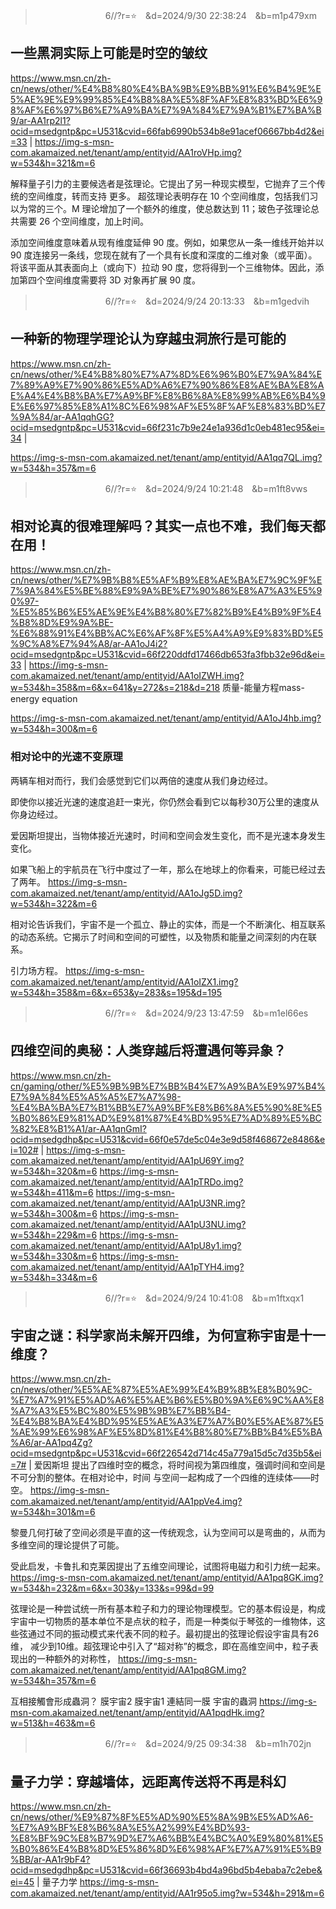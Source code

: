 
>　　　　　　　　6//?r=⭐　&d=2024/9/30 22:38:24　&b=m1p479xm
## 一些黑洞实际上可能是时空的皱纹
https://www.msn.cn/zh-cn/news/other/%E4%B8%80%E4%BA%9B%E9%BB%91%E6%B4%9E%E5%AE%9E%E9%99%85%E4%B8%8A%E5%8F%AF%E8%83%BD%E6%98%AF%E6%97%B6%E7%A9%BA%E7%9A%84%E7%9A%B1%E7%BA%B9/ar-AA1rp2l1?ocid=msedgntp&pc=U531&cvid=66fab6990b534b8e91acef06667bb4d2&ei=33
|
https://img-s-msn-com.akamaized.net/tenant/amp/entityid/AA1roVHp.img?w=534&h=321&m=6

解释量子引力的主要候选者是弦理论。它提出了另一种现实模型，它抛弃了三个传统的空间维度，转而支持
更多。
超弦理论表明存在 10 个空间维度，包括我们习以为常的三个。M 理论增加了一个额外的维度，使总数达到 11；玻色子弦理论总共需要 26 个空间维度，加上时间。

添加空间维度意味着从现有维度延伸 90 度。例如，如果您从一条一维线开始并以 90 度连接另一条线，您现在就有了一个具有长度和深度的二维对象（或平面）。将该平面从其表面向上（或向下）拉动 90 度，您将得到一个三维物体。因此，添加第四个空间维度需要将 3D 对象再扩展 90 度。

>　　　　　　　　6//?r=⭐　&d=2024/9/24 20:13:33　&b=m1gedvih
## 一种新的物理学理论认为穿越虫洞旅行是可能的
https://www.msn.cn/zh-cn/news/other/%E4%B8%80%E7%A7%8D%E6%96%B0%E7%9A%84%E7%89%A9%E7%90%86%E5%AD%A6%E7%90%86%E8%AE%BA%E8%AE%A4%E4%B8%BA%E7%A9%BF%E8%B6%8A%E8%99%AB%E6%B4%9E%E6%97%85%E8%A1%8C%E6%98%AF%E5%8F%AF%E8%83%BD%E7%9A%84/ar-AA1qqhGG?ocid=msedgntp&pc=U531&cvid=66f231c7b9e24e1a936d1c0eb481ec95&ei=34
|

https://img-s-msn-com.akamaized.net/tenant/amp/entityid/AA1qq7QL.img?w=534&h=357&m=6

>　　　　　　　　6//?r=⭐　&d=2024/9/24 10:21:48　&b=m1ft8vws
## 相对论真的很难理解吗？其实一点也不难，我们每天都在用！
https://www.msn.cn/zh-cn/news/other/%E7%9B%B8%E5%AF%B9%E8%AE%BA%E7%9C%9F%E7%9A%84%E5%BE%88%E9%9A%BE%E7%90%86%E8%A7%A3%E5%90%97-%E5%85%B6%E5%AE%9E%E4%B8%80%E7%82%B9%E4%B9%9F%E4%B8%8D%E9%9A%BE-%E6%88%91%E4%BB%AC%E6%AF%8F%E5%A4%A9%E9%83%BD%E5%9C%A8%E7%94%A8/ar-AA1oJ4i2?ocid=msedgntp&pc=U531&cvid=66f220ddfd17466db653fa3fbb32e96d&ei=33
|
https://img-s-msn-com.akamaized.net/tenant/amp/entityid/AA1oIZWH.img?w=534&h=358&m=6&x=641&y=272&s=218&d=218
质量-能量方程mass-energy equation

https://img-s-msn-com.akamaized.net/tenant/amp/entityid/AA1oJ4hb.img?w=534&h=300&m=6

### 相对论中的光速不变原理
两辆车相对而行，我们会感觉到它们以两倍的速度从我们身边经过。

即使你以接近光速的速度追赶一束光，你仍然会看到它以每秒30万公里的速度从你身边经过。

爱因斯坦提出，当物体接近光速时，时间和空间会发生变化，而不是光速本身发生变化。

如果飞船上的宇航员在飞行中度过了一年，那么在地球上的你看来，可能已经过去了两年。
https://img-s-msn-com.akamaized.net/tenant/amp/entityid/AA1oJg5D.img?w=534&h=322&m=6

相对论告诉我们，宇宙不是一个孤立、静止的实体，而是一个不断演化、相互联系的动态系统。它揭示了时间和空间的可塑性，以及物质和能量之间深刻的内在联系。

引力场方程。
https://img-s-msn-com.akamaized.net/tenant/amp/entityid/AA1oIZX1.img?w=534&h=358&m=6&x=653&y=283&s=195&d=195

>　　　　　　　　6//?r=⭐　&d=2024/9/23 13:47:59　&b=m1el66es
## 四维空间的奥秘：人类穿越后将遭遇何等异象？
https://www.msn.cn/zh-cn/gaming/other/%E5%9B%9B%E7%BB%B4%E7%A9%BA%E9%97%B4%E7%9A%84%E5%A5%A5%E7%A7%98-%E4%BA%BA%E7%B1%BB%E7%A9%BF%E8%B6%8A%E5%90%8E%E5%B0%86%E9%81%AD%E9%81%87%E4%BD%95%E7%AD%89%E5%BC%82%E8%B1%A1/ar-AA1qnGmI?ocid=msedgdhp&pc=U531&cvid=66f0e57de5c04e3e9d58f468672e8486&ei=102#
|
https://img-s-msn-com.akamaized.net/tenant/amp/entityid/AA1pU69Y.img?w=534&h=320&m=6
https://img-s-msn-com.akamaized.net/tenant/amp/entityid/AA1pTRDo.img?w=534&h=411&m=6
https://img-s-msn-com.akamaized.net/tenant/amp/entityid/AA1pU3NR.img?w=534&h=300&m=6
https://img-s-msn-com.akamaized.net/tenant/amp/entityid/AA1pU3NU.img?w=534&h=229&m=6
https://img-s-msn-com.akamaized.net/tenant/amp/entityid/AA1pU8y1.img?w=534&h=330&m=6
https://img-s-msn-com.akamaized.net/tenant/amp/entityid/AA1pTYH4.img?w=534&h=334&m=6

>　　　　　　　　6//?r=⭐　&d=2024/9/24 10:41:08　&b=m1ftxqx1
## 宇宙之谜：科学家尚未解开四维，为何宣称宇宙是十一维度？
https://www.msn.cn/zh-cn/news/other/%E5%AE%87%E5%AE%99%E4%B9%8B%E8%B0%9C-%E7%A7%91%E5%AD%A6%E5%AE%B6%E5%B0%9A%E6%9C%AA%E8%A7%A3%E5%BC%80%E5%9B%9B%E7%BB%B4-%E4%B8%BA%E4%BD%95%E5%AE%A3%E7%A7%B0%E5%AE%87%E5%AE%99%E6%98%AF%E5%8D%81%E4%B8%80%E7%BB%B4%E5%BA%A6/ar-AA1pq4Zg?ocid=msedgntp&pc=U531&cvid=66f226542d714c45a779a15d5c7d35b5&ei=7#
|
爱因斯坦
提出了四维时空的概念，将时间视为第四维度，强调时间和空间是不可分割的整体。在相对论中，时间
与空间一起构成了一个四维的连续体——时空。
https://img-s-msn-com.akamaized.net/tenant/amp/entityid/AA1ppVe4.img?w=534&h=301&m=6

黎曼几何打破了空间必须是平直的这一传统观念，认为空间可以是弯曲的，从而为多维空间的理论提供了可能。

受此启发，卡鲁扎和克莱因提出了五维空间理论，试图将电磁力和引力统一起来。
https://img-s-msn-com.akamaized.net/tenant/amp/entityid/AA1pq8GK.img?w=534&h=232&m=6&x=303&y=133&s=99&d=99

弦理论是一种尝试统一所有基本粒子和力的理论物理模型。它的基本假设是，构成宇宙中一切物质的基本单位不是点状的粒子，而是一种类似于琴弦的一维物体，这些弦通过不同的振动模式来代表不同的粒子。最初提出的弦理论假设宇宙具有26维，
减少到10维。超弦理论中引入了“超对称”的概念，即在高维空间中，粒子表现出的一种额外的对称性，
https://img-s-msn-com.akamaized.net/tenant/amp/entityid/AA1pq8GM.img?w=534&h=357&m=6

互相接觸會形成蟲洞？
膜宇宙2
膜宇宙1
連結同一膜
宇宙的蟲洞
https://img-s-msn-com.akamaized.net/tenant/amp/entityid/AA1pqdHk.img?w=513&h=463&m=6

>　　　　　　　　6//?r=⭐　&d=2024/9/25 09:34:38　&b=m1h702jn
## 量子力学：穿越墙体，远距离传送将不再是科幻
https://www.msn.cn/zh-cn/news/other/%E9%87%8F%E5%AD%90%E5%8A%9B%E5%AD%A6-%E7%A9%BF%E8%B6%8A%E5%A2%99%E4%BD%93-%E8%BF%9C%E8%B7%9D%E7%A6%BB%E4%BC%A0%E9%80%81%E5%B0%86%E4%B8%8D%E5%86%8D%E6%98%AF%E7%A7%91%E5%B9%BB/ar-AA1r9bF4?ocid=msedgdhp&pc=U531&cvid=66f36693b4bd4a96bd5b4ebaba7c2ebe&ei=45
|
量子力学
https://img-s-msn-com.akamaized.net/tenant/amp/entityid/AA1r95o5.img?w=534&h=291&m=6

